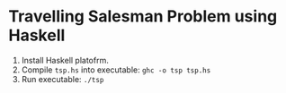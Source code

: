 # Travelling Salesman Problem using Haskell

1. Install Haskell platofrm.
2. Compile `tsp.hs` into executable: `ghc -o tsp tsp.hs`
3. Run executable: `./tsp`